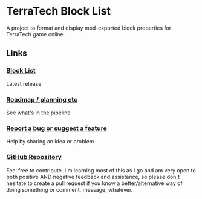 # TerraTech Block List
A project to format and display mod-exported block properties for TerraTech game online.

## Links
### [Block List](https://danny-alexander.github.io/terratech-block-list/block-list.html)
Latest release

### [Roadmap / planning etc](https://app.gitkraken.com/glo/board/XVD-R2R-2QAPHQed)
See what's in the pipeline

### [Report a bug or suggest a feature](https://github.com/Danny-Alexander/terratech-block-list/issues/new/choose)
Help by sharing an idea or problem

### [GitHub Repository](https://github.com/Danny-Alexander/terratech-block-list)
Feel free to contribute. I'm learning most of this as I go and am very open to both positive AND negative feedback and assistance, so please don't hesitate to create a pull request if you know a better/alternative way of doing something or comment, message, whatever.
